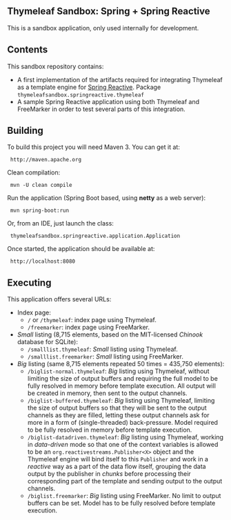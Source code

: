 
 Thymeleaf Sandbox: Spring + Spring Reactive
--------------------------------------------
 
 This is a sandbox application, only used internally for development.

     
## Contents

 This sandbox repository contains:
 
   * A first implementation of the artifacts required for integrating Thymeleaf as a template engine for 
     [Spring Reactive](https://github.com/spring-projects/spring-reactive). Package
     `thymeleafsandbox.springreactive.thymeleaf`
   * A sample Spring Reactive application using both Thymeleaf and FreeMarker in order to test several parts
     of this integration.


## Building

 To build this project you will need Maven 3. You can get it at:
 
     http://maven.apache.org

 Clean compilation:
 
     mvn -U clean compile
     
 Run the application (Spring Boot based, using **netty** as a web server):
 
     mvn spring-boot:run

 Or, from an IDE, just launch the class:

     thymeleafsandbox.springreactive.application.Application

 Once started, the application should be available at:
 
     http://localhost:8080
     
## Executing

 This application offers several URLs:
 
   * Index page:
     * `/` or `/thymeleaf`: index page using Thymeleaf.
     * `/freemarker`: index page using FreeMarker.
   * *Small* listing (8,715 elements, based on the MIT-licensed *Chinook* database for SQLite):
     * `/smalllist.thymeleaf`: *Small* listing using Thymeleaf.
     * `/smalllist.freemarker`: *Small* listing using FreeMarker.
   * *Big* listing (same 8,715 elements repeated 50 times = 435,750 elements):
     * `/biglist-normal.thymeleaf`: *Big* listing using Thymeleaf, without limiting the size of output buffers and
       requiring the full model to be fully resolved in memory before template execution. All output will be created
       in memory, then sent to the output channels.
     * `/biglist-buffered.thymeleaf`: *Big* listing using Thymeleaf, limiting the size of output buffers so that
       they will be sent to the output channels as they are filled, letting these output channels ask for more
       in a form of (single-threaded) back-pressure. Model required to be fully resolved in memory
       before template execution.
     * `/biglist-datadriven.thymeleaf`: *Big* listing using Thymeleaf, working in *data-driven* mode so that one
       of the context variables is allowed to be an `org.reactivestreams.Publisher<X>` object and the Thymeleaf engine will
       bind itself to this `Publisher` and work in a *reactive* way as a part of the data flow itself, grouping the
       data output by the publisher in *chunks* before processing their corresponding part of the template and sending
       output to the output channels.
     * `/biglist.freemarker`: *Big* listing using FreeMarker. No limit to output buffers can be set. Model has to
       be fully resolved before template execution.

 
 
 